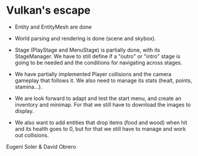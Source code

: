 # Vulkan's escape
- Entity and EntityMesh are done
- World parsing and rendering is done (scene and skybox).

- Stage (PlayStage and MenuStage) is partially done, with its StageManager. We have to still define if a "outro" or "intro" stage is going to be needed and the conditions for navigating across stages.
- We have partially implemented Player collisions and the camera gameplay that follows it. We also need to manage its stats (healt, points, stamina...).

- We are look forward to adapt and test the start menu, and create an inventory and minimap. For that we still have to download the images to display.
- We also want to add entities that drop items (food and wood) when hit and its health goes to 0, but for that we still have to manage and work out collisions.


Eugeni Soler & David Obrero